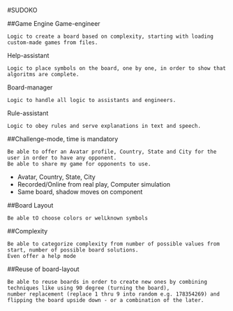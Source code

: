 #SUDOKO

##Game Engine
Game-engineer
```
Logic to create a board based on complexity, starting with loading custom-made games from files.
```

Help-assistant
```
Logic to place symbols on the board, one by one, in order to show that algoritms are complete. 
```

Board-manager
```
Logic to handle all logic to assistants and engineers.
```
Rule-assistant
```
Logic to obey rules and serve explanations in text and speech.  
```

##Challenge-mode, time is mandatory
```
Be able to offer an Avatar profile, Country, State and City for the user in order to have any opponent.
Be able to share my game for opponents to use. 
```
* Avatar, Country, State, City
* Recorded/Online from real play, Computer simulation
* Same board, shadow moves on component

##Board Layout
```
Be able tO choose colors or welLknown symbols
```

##Complexity
```
Be able to categorize complexity from number of possible values from start, number of possible board solutions.
Even offer a help mode
```

##Reuse of board-layout
```
Be able to reuse boards in order to create new ones by combining techniques like using 90 degree (turning the board), 
number replacement (replace 1 thru 9 into random e.g. 178354269) and flipping the board upside down - or a combination of the later.
```
